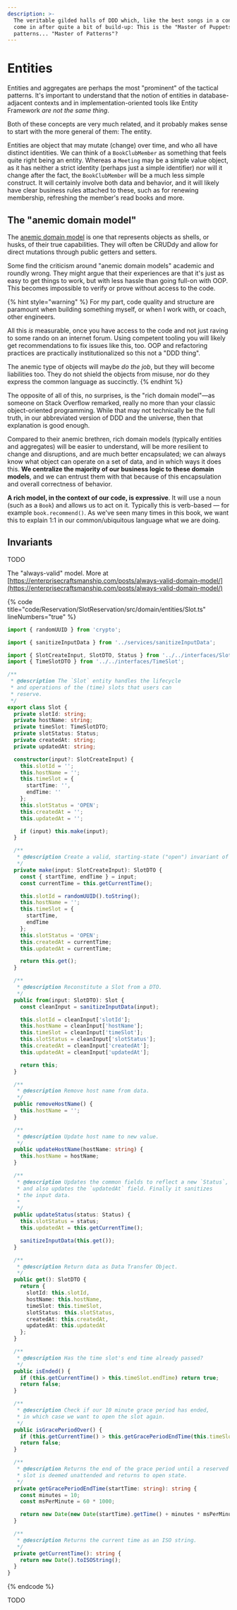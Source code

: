 ```yaml
---
description: >-
  The veritable gilded halls of DDD which, like the best songs in a concert,
  come in after quite a bit of build-up: This is the "Master of Puppets" of DDD
  patterns... "Master of Patterns"?
---
```


# Entities

Entities and aggregates are perhaps the most "prominent" of the tactical patterns. It's important to understand that the notion of entities in database-adjacent contexts and in implementation-oriented tools like Entity Framework _are not the same thing_.

Both of these concepts are very much related, and it probably makes sense to start with the more general of them: The entity.

Entities are object that may mutate (change) over time, and who all have distinct identities. We can think of a `BookClubMember` as something that feels quite right being an entity. Whereas a `Meeting` may be a simple value object, as it has neither a strict identity (perhaps just a simple identifier) nor will it change after the fact, the `BookClubMember` will be a much less simple construct. It will certainly involve both data and behavior, and it will likely have clear business rules attached to these, such as for renewing membership, refreshing the member's read books and more.

## The "anemic domain model"

The [anemic domain model](https://martinfowler.com/bliki/AnemicDomainModel.html) is one that represents objects as shells, or husks, of their true capabilities. They will often be CRUDdy and allow for direct mutations through public getters and setters.

Some find the criticism around "anemic domain models" academic and roundly wrong. They might argue that their experiences are that it's just as easy to get things to work, but with less hassle than going full-on with OOP. This becomes impossible to verify or prove without access to the code.

{% hint style="warning" %}
For my part, code quality and structure are paramount when building something myself, or when I work with, or coach, other engineers.

All this _is_ measurable, once you have access to the code and not just raving to some rando on an internet forum. Using competent tooling you will likely get recommendations to fix issues like this, too. OOP and refactoring practices are practically institutionalized so this not a "DDD thing".

The anemic type of objects will maybe _do the job_, but they will become liabilities too. They do not shield the objects from misuse, nor do they express the common language as succinctly.
{% endhint %}

The opposite of all of this, no surprises, is the "rich domain model"—as someone on Stack Overflow remarked, really no more than your classic object-oriented programming. While that may not technically be the full truth, in our abbreviated version of DDD and the universe, then that explanation is good enough.

Compared to their anemic brethren, rich domain models (typically entities and aggregates) will be easier to understand, will be more resilient to change and disruptions, and are much better encapsulated; we can always know what object can operate on a set of data, and in which ways it does this. **We centralize the majority of our business logic to these domain models**, and we can entrust them with that because of this encapsulation and overall correctness of behavior.

**A rich model, in the context of our code, is expressive**. It will use a noun (such as a `Book`) and allows us to act on it. Typically this is verb-based — for example `book.recommend()`. As we've seen many times in this book, we want this to explain 1:1 in our common/ubiquitous language what we are doing.

## Invariants

TODO

The "always-valid" model. More at [https://enterprisecraftsmanship.com/posts/always-valid-domain-model/](https://enterprisecraftsmanship.com/posts/always-valid-domain-model/)

{% code title="code/Reservation/SlotReservation/src/domain/entities/Slot.ts" lineNumbers="true" %}
```typescript
import { randomUUID } from 'crypto';

import { sanitizeInputData } from '../services/sanitizeInputData';

import { SlotCreateInput, SlotDTO, Status } from '../../interfaces/Slot';
import { TimeSlotDTO } from '../../interfaces/TimeSlot';

/**
 * @description The `Slot` entity handles the lifecycle
 * and operations of the (time) slots that users can
 * reserve.
 */
export class Slot {
  private slotId: string;
  private hostName: string;
  private timeSlot: TimeSlotDTO;
  private slotStatus: Status;
  private createdAt: string;
  private updatedAt: string;

  constructor(input?: SlotCreateInput) {
    this.slotId = '';
    this.hostName = '';
    this.timeSlot = {
      startTime: '',
      endTime: ''
    };
    this.slotStatus = 'OPEN';
    this.createdAt = '';
    this.updatedAt = '';

    if (input) this.make(input);
  }

  /**
   * @description Create a valid, starting-state ("open") invariant of the Slot.
   */
  private make(input: SlotCreateInput): SlotDTO {
    const { startTime, endTime } = input;
    const currentTime = this.getCurrentTime();

    this.slotId = randomUUID().toString();
    this.hostName = '';
    this.timeSlot = {
      startTime,
      endTime
    };
    this.slotStatus = 'OPEN';
    this.createdAt = currentTime;
    this.updatedAt = currentTime;

    return this.get();
  }

  /**
   * @description Reconstitute a Slot from a DTO.
   */
  public from(input: SlotDTO): Slot {
    const cleanInput = sanitizeInputData(input);

    this.slotId = cleanInput['slotId'];
    this.hostName = cleanInput['hostName'];
    this.timeSlot = cleanInput['timeSlot'];
    this.slotStatus = cleanInput['slotStatus'];
    this.createdAt = cleanInput['createdAt'];
    this.updatedAt = cleanInput['updatedAt'];

    return this;
  }

  /**
   * @description Remove host name from data.
   */
  public removeHostName() {
    this.hostName = '';
  }

  /**
   * @description Update host name to new value.
   */
  public updateHostName(hostName: string) {
    this.hostName = hostName;
  }

  /**
   * @description Updates the common fields to reflect a new `Status`,
   * and also updates the `updatedAt` field. Finally it sanitizes
   * the input data.
   *
   */
  public updateStatus(status: Status) {
    this.slotStatus = status;
    this.updatedAt = this.getCurrentTime();

    sanitizeInputData(this.get());
  }

  /**
   * @description Return data as Data Transfer Object.
   */
  public get(): SlotDTO {
    return {
      slotId: this.slotId,
      hostName: this.hostName,
      timeSlot: this.timeSlot,
      slotStatus: this.slotStatus,
      createdAt: this.createdAt,
      updatedAt: this.updatedAt
    };
  }

  /**
   * @description Has the time slot's end time already passed?
   */
  public isEnded() {
    if (this.getCurrentTime() > this.timeSlot.endTime) return true;
    return false;
  }

  /**
   * @description Check if our 10 minute grace period has ended,
   * in which case we want to open the slot again.
   */
  public isGracePeriodOver() {
    if (this.getCurrentTime() > this.getGracePeriodEndTime(this.timeSlot.startTime)) return true;
    return false;
  }

  /**
   * @description Returns the end of the grace period until a reserved
   * slot is deemed unattended and returns to open state.
   */
  private getGracePeriodEndTime(startTime: string): string {
    const minutes = 10;
    const msPerMinute = 60 * 1000;

    return new Date(new Date(startTime).getTime() + minutes * msPerMinute).toISOString();
  }

  /**
   * @description Returns the current time as an ISO string.
   */
  private getCurrentTime(): string {
    return new Date().toISOString();
  }
}

```
{% endcode %}

TODO
